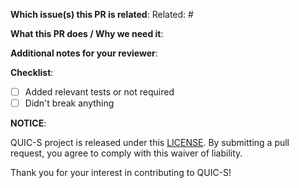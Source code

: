 **Which issue(s) this PR is related**:
Related: #

**What this PR does / Why we need it**:

**Additional notes for your reviewer**:

**Checklist**:
- [ ] Added relevant tests or not required
- [ ] Didn't break anything

**NOTICE**:

QUIC-S project is released under this [LICENSE](https://github.com/quic-s/quics/blob/main/LICENSE). By submitting a pull request, you agree to comply with this waiver of liability.

Thank you for your interest in contributing to QUIC-S!